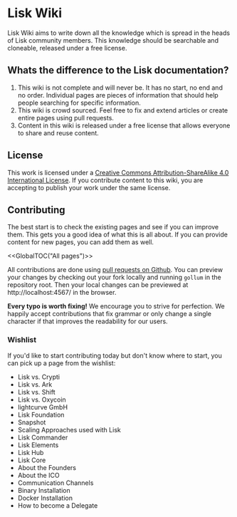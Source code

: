# Lisk Wiki

Lisk Wiki aims to write down all the knowledge which is spread
in the heads of Lisk community members. This knowledge should be
searchable and cloneable, released under a free license.

## Whats the difference to the Lisk documentation?

1. This wiki is not complete and will never be. It has no start, no end
and no order.
Individual pages are pieces of information that should help people searching
for specific information.
2. This wiki is crowd sourced. Feel free to fix and extend articles or create
entire pages using pull requests.
3. Content in this wiki is released under a free license that allows everyone
to share and reuse content.

## License

This work is licensed under a [Creative Commons Attribution-ShareAlike 4.0 International License](http://creativecommons.org/licenses/by-sa/4.0/).
If you contribute content to this wiki, you are accepting to publish your work under the same license.

## Contributing

The best start is to check the existing pages and see if you can improve them. This gets you a good idea of what this is all about. If you can provide content for new pages, you can add them as well.

<<GlobalTOC("All pages")>>

All contributions are done using [pull requests on Github](https://github.com/prolina-foundation/lisk-wiki).
You can preview your changes by checking out your fork locally and running `gollum` in the repository root. Then your local changes can be previewed at http://localhost:4567/ in the browser.

**Every typo is worth fixing!** We encourage you to strive for perfection. We happily accept contributions that fix grammar or only change a single character if that improves the readability for our users.

### Wishlist

If you'd like to start contributing today but don't know where to start, you can pick up a page from the wishlist:

* Lisk vs. Crypti
* Lisk vs. Ark
* Lisk vs. Shift
* Lisk vs. Oxycoin
* lightcurve GmbH
* Lisk Foundation
* Snapshot
* Scaling Approaches used with Lisk
* Lisk Commander
* Lisk Elements
* Lisk Hub
* Lisk Core
* About the Founders
* About the ICO
* Communication Channels
* Binary Installation
* Docker Installation
* How to become a Delegate

